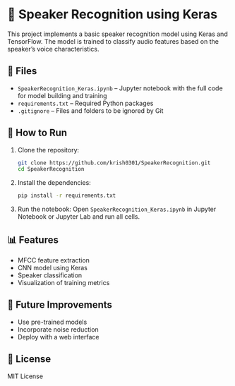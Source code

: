 # 🎤 Speaker Recognition using Keras

This project implements a basic speaker recognition model using Keras and TensorFlow. The model is trained to classify audio features based on the speaker’s voice characteristics.

## 📁 Files
- `SpeakerRecognition_Keras.ipynb` – Jupyter notebook with the full code for model building and training
- `requirements.txt` – Required Python packages
- `.gitignore` – Files and folders to be ignored by Git

## 🚀 How to Run

1. Clone the repository:
   ```bash
   git clone https://github.com/krish0301/SpeakerRecognition.git
   cd SpeakerRecognition
   ```

2. Install the dependencies:
   ```bash
   pip install -r requirements.txt
   ```

3. Run the notebook:
   Open `SpeakerRecognition_Keras.ipynb` in Jupyter Notebook or Jupyter Lab and run all cells.

## 📊 Features
- MFCC feature extraction
- CNN model using Keras
- Speaker classification
- Visualization of training metrics

## 🧠 Future Improvements
- Use pre-trained models
- Incorporate noise reduction
- Deploy with a web interface

## 📌 License
MIT License
